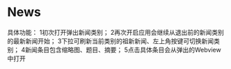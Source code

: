 # News
具体功能：
1初次打开弹出新闻类别；
2再次开启应用会继续从退出前的新闻类别的最新新闻开始；
3下拉可刷新当前类别的祖新新闻、左上角按键可切换新闻类别；
4新闻条目包含缩略图、题目、摘要；
5点击具体条目会从弹出的Webview中打开
